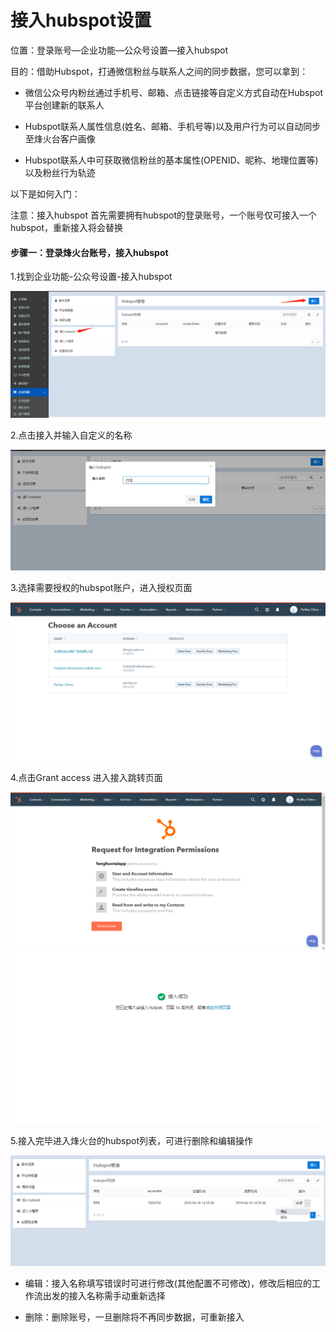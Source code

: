# 接入hubspot设置

位置：登录账号—企业功能—公众号设置—接入hubspot

目的：借助Hubspot，打通微信粉丝与联系人之间的同步数据，您可以拿到：

* 微信公众号内粉丝通过手机号、邮箱、点击链接等自定义方式自动在Hubspot平台创建新的联系人

* Hubspot联系人属性信息\(姓名、邮箱、手机号等\)以及用户行为可以自动同步至烽火台客户画像

* Hubspot联系人中可获取微信粉丝的基本属性\(OPENID、昵称、地理位置等\)以及粉丝行为轨迹

以下是如何入门：

注意：接入hubspot 首先需要拥有hubspot的登录账号，一个账号仅可接入一个hubspot，重新接入将会替换

#### 步骤一：登录烽火台账号，接入hubspot

1.找到企业功能-公众号设置-接入hubspot

![](/assets/hubspotnewjr.png)

2.点击接入并输入自定义的名称

![](/assets/srmc.png)

3.选择需要授权的hubspot账户，进入授权页面

![](/assets/savelist.png)

4.点击Grant access 进入接入跳转页面

![](/assets/shouquan.png)![](/assets/jieruyanzheng.png)

5.接入完毕进入烽火台的hubspot列表，可进行删除和编辑操作

![](/assets/hubspotjrlb.png)

* 编辑：接入名称填写错误时可进行修改\(其他配置不可修改\)，修改后相应的工作流出发的接入名称需手动重新选择

* 删除：删除账号，一旦删除将不再同步数据，可重新接入

#### 



